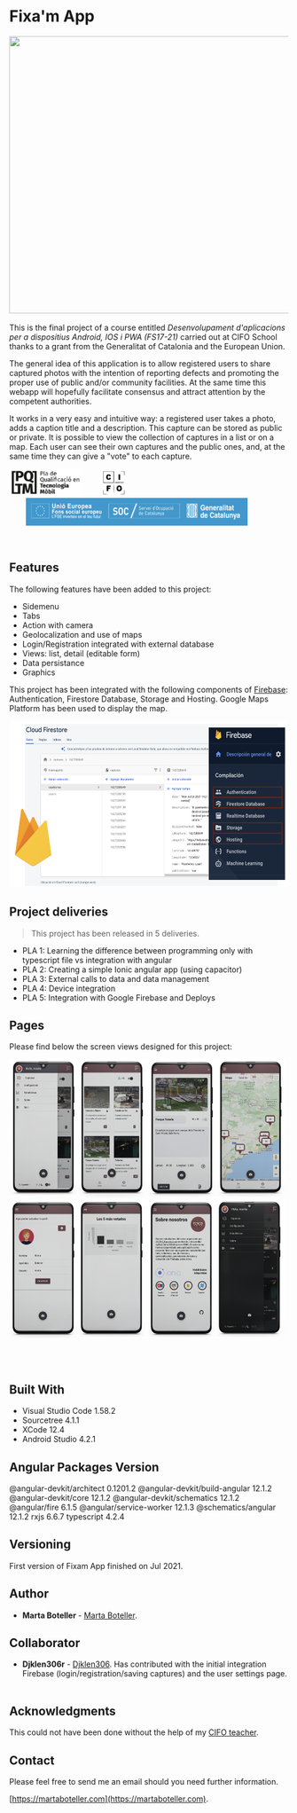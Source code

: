 # Fixa'm App

<div class ="inline-block">
 <img src="https://github.com/martaboteller/FixamApp/blob/master/threeSmartPhones.png?raw=true" width="700" height="500">
</div>
 
This is the final project of a course entitled <i>Desenvolupament d'aplicacions per a dispositius Android, IOS i PWA (FS17-21)</i> carried out at CIFO School thanks to a grant from the Generalitat of Catalonia and the European Union.

The general idea of this application is to allow registered users to share captured photos with the intention of reporting defects and promoting the proper use of public and/or community facilities. At the same time this webapp will hopefully facilitate consensus and attract attention by the competent authorities.

It works in a very easy and intuitive way: a registered user takes a photo, adds a caption title and a description. This capture can be stored as public or private. It is possible to view the collection of captures in a list or on a map. Each user can see their own captures and the public ones, and, at the same time  they can give a "vote" to each capture.

<div id="banner">
    <div class="inline-block">
  <img src="https://github.com/martaboteller/MyPlacesPublic/blob/master/MyPlaces/imagesForReadme/PQTM.png?raw=true" width="130" height="50" > 
  <img src="https://github.com/martaboteller/FixamApp/blob/master/cifo.png?raw=true" width="50" height="50" hspace="30"> 
  <img src="https://github.com/martaboteller/FixamApp/blob/master/ue.png?raw=true" width="400" height="50" hspace="30"> 
  </div>
</div>

&nbsp;

## Features 

The following features have been added to this project: 
* Sidemenu
* Tabs
* Action with camera
* Geolocalization and use of maps
* Login/Registration integrated with external database
* Views: list, detail (editable form)
* Data persistance
* Graphics

This project has been integrated with the following components of [Firebase](https://firebase.google.com/): Authentication, Firestore Database, Storage and Hosting. Google Maps Platform has been used to display the map.  

<div class ="inline-block" style="text-align:center">
 <img src="https://github.com/martaboteller/FixamApp/blob/master/firebaseIntegration.png?raw=true" width="600" height="300">
</div>


## Project deliveries 

> This project has been released in 5 deliveries.

* PLA 1: Learning the difference between programming only with typescript file vs integration with angular
* PLA 2: Creating a simple Ionic angular app (using capacitor)
* PLA 3: External calls to data and data management
* PLA 4: Device integration
* PLA 5: Integration with Google Firebase and Deploys



## Pages

Please find below the screen views designed for this project:

 <div id="banner">
    <div class="inline-block">
       <img src="https://github.com/martaboteller/FixamApp/blob/master/captures1.png?raw=true" width="500" height="250" title="pages">
       <img src="https://github.com/martaboteller/FixamApp/blob/master/captures2.png?raw=true" width="500" height="250" title="pages">
     </div>
  
</div>
&nbsp;

&nbsp;

## Built With

* Visual Studio Code 1.58.2  
* Sourcetree 4.1.1
* XCode 12.4
* Android Studio 4.2.1

 Angular
 Packages                        Version
---------------------------------------------------------
@angular-devkit/architect       0.1201.2
@angular-devkit/build-angular   12.1.2
@angular-devkit/core            12.1.2
@angular-devkit/schematics      12.1.2
@angular/fire                   6.1.5
@angular/service-worker         12.1.3
@schematics/angular             12.1.2
rxjs                            6.6.7
typescript                      4.2.4


## Versioning
First version of Fixam App finished on Jul 2021.                                                                                                                 &nbsp;&nbsp;

## Author

* **Marta Boteller** - [Marta Boteller](https://github.com/martaboteller).
&nbsp;&nbsp;

## Collaborator 

* **Djklen306r** - [Djklen306](https://github.com/djklen306).
Has contributed with the initial integration Firebase (login/registration/saving captures) and the user settings page.
&nbsp;&nbsp;

## Acknowledgments
This could not have been done without the help of my [CIFO teacher](https://github.com/jrbistuer).
&nbsp;&nbsp;

## Contact
Please feel free to send me an email should you need further information.

[https://martaboteller.com](https://martaboteller.com).

&nbsp;&nbsp;
